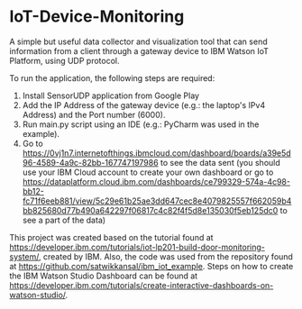 # IoT-Device-Monitoring
A simple but useful data collector and visualization tool that can send information from a client through a gateway device to IBM Watson IoT Platform, using UDP protocol.

To run the application, the following steps are required:
1. Install SensorUDP application from Google Play
2. Add the IP Address of the gateway device (e.g.: the laptop's IPv4 Address) and the Port number (6000).
3. Run main.py script using an IDE (e.g.: PyCharm was used in the example).
4. Go to https://0vj1n7.internetofthings.ibmcloud.com/dashboard/boards/a39e5d96-4589-4a9c-82bb-167747197986 to see the data sent (you should use your IBM Cloud account to create your own dashboard or go to https://dataplatform.cloud.ibm.com/dashboards/ce799329-574a-4c98-bb12-fc71f6eeb881/view/5c29e61b25ae3dd647cec8e4079825557f662059b4bb825680d77b490a642297f06817c4c82f4f5d8e135030f5eb125dc0 to see a part of the data)

This project was created based on the tutorial found at https://developer.ibm.com/tutorials/iot-lp201-build-door-monitoring-system/, created by IBM. Also, the code was used from the repository found at https://github.com/satwikkansal/ibm_iot_example.
Steps on how to create the IBM Watson Studio Dashboard can be found at https://developer.ibm.com/tutorials/create-interactive-dashboards-on-watson-studio/.
